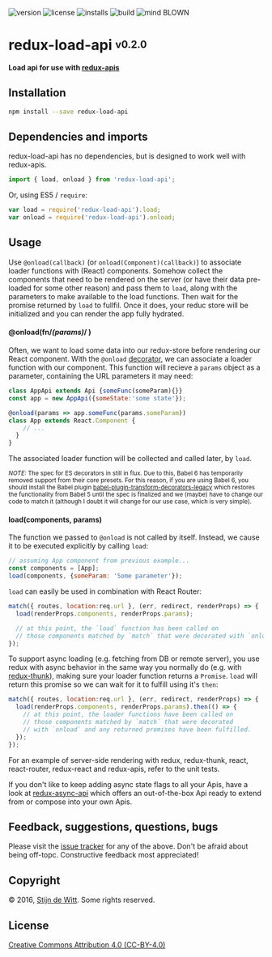 ﻿![version](https://img.shields.io/npm/v/redux-load-api.svg) ![license](https://img.shields.io/npm/l/redux-load-api.svg) ![installs](https://img.shields.io/npm/dt/redux-load-api.svg) ![build](https://img.shields.io/travis/Download/redux-load-api.svg) ![mind BLOWN](https://img.shields.io/badge/mind-BLOWN-ff69b4.svg)

# redux-load-api <sup><sub>v0.2.0</sub></sup>

**Load api for use with [redux-apis](https://github.com/download/redux-apis)**

## Installation

```sh
npm install --save redux-load-api
```

## Dependencies and imports
redux-load-api has no dependencies, but is designed to work well with redux-apis.

```js
import { load, onload } from 'redux-load-api';
```

Or, using ES5 / `require`:

```js
var load = require('redux-load-api').load;
var onload = require('redux-load-api').onload;
```

## Usage

Use `@onload(callback)` (or `onload(Component)(callback)`) to associate loader functions
with (React) components. Somehow collect the components that need to be rendered on the
server (or have their data pre-loaded for some other reason) and pass them to `load`,
along with the parameters to make available to the load functions. Then wait for the
promise returned by `load` to fullfil. Once it does, your reduc store will be initialized
and you can render the app fully hydrated.


#### @onload(fn/*(params)*/ )
Often, we want to load some data into our redux-store before rendering our React
component. With the `@onload` [decorator](https://github.com/wycats/javascript-decorators),
we can associate a loader function with our component. This function will recieve
a `params` object as a parameter, containing the URL parameters it may need:

```js
class AppApi extends Api {someFunc(someParam){}}
const app = new AppApi({someState:'some state'});

@onload(params => app.someFunc(params.someParam))
class App extends React.Component {
    // ...
  }
}
```

The associated loader function will be collected and called later, by `load`.

<sub>*NOTE:* The spec for ES decorators in still in flux. Due to this,
Babel 6 has temporarily removed support from their core presets. For this
reason, if you are using Babel 6, you should install the Babel plugin
[babel-plugin-transform-decorators-legacy](https://github.com/loganfsmyth/babel-plugin-transform-decorators-legacy)
which restores the functionality from Babel 5 until the spec is finalized
and we (maybe) have to change our code to match it (although I doubt it
will change for our use case, which is very simple).</sub>

#### load(components, params)
The function we passed to `@onload` is not called by itself.
Instead, we cause it to be executed explicitly by calling
`load`:

```js
// assuming App component from previous example...
const components = [App];
load(components, {someParam: 'Some parameter'});
```

`load` can easily be used in combination with React Router:

```js
match({ routes, location:req.url }, (err, redirect, renderProps) => {
  load(renderProps.components, renderProps.params);

  // at this point, the `load` function has been called on
  // those components matched by `match` that were decorated with `onload`
});
```

To support async loading (e.g. fetching from DB or remote server), you
use redux with async behavior in the same way you normally do (e.g. with
[redux-thunk](https://github.com/gaearon/redux-thunk)), making sure your
loader function returns a `Promise`. `load` will return this promise so
we can wait for it to fulfill using it's `then`:

```js
match({ routes, location:req.url }, (err, redirect, renderProps) => {
  load(renderProps.components, renderProps.params).then(() => {
    // at this point, the loader functions have been called on
    // those components matched by `match` that were decorated
    // with `onload` and any returned promises have been fulfilled.
  });
});
```

For an example of server-side rendering with redux, redux-thunk, react,
react-router, redux-react and redux-apis, refer to the unit tests.

If you don't like to keep adding async state flags to all your Apis,
have a look at [redux-async-api](https://github.com/download/redux-async-api)
which offers an out-of-the-box Api ready to extend from or compose into
your own Apis.


## Feedback, suggestions, questions, bugs
Please visit the [issue tracker](https://github.com/download/redux-async-api/issues)
for any of the above. Don't be afraid about being off-topc.
Constructive feedback most appreciated!


## Copyright
© 2016, [Stijn de Witt](http://StijnDeWitt.com). Some rights reserved.


## License
[Creative Commons Attribution 4.0 (CC-BY-4.0)](https://creativecommons.org/licenses/by/4.0/)
